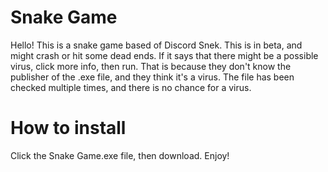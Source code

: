 # Snake Game

Hello! This is a snake game based of Discord Snek. This is in beta, and might crash or hit some dead ends. If it says that there might be a possible virus, click more info, then run. That is because they don't know the publisher of the .exe file, and they think it's a virus. The file has been checked multiple times, and there is no chance for a virus.

# How to install
Click the Snake Game.exe file, then download. Enjoy!
